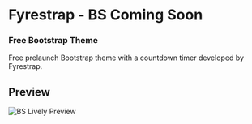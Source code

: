 # Fyrestrap - BS Coming Soon
### Free Bootstrap Theme 
 Free prelaunch Bootstrap theme with a countdown timer developed by Fyrestrap.
 
 ## Preview
![BS Lively Preview](https://www.fyrestrap.com/assets/img/screenshot/winter.png)
